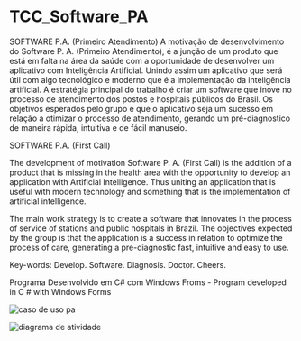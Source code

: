 # TCC_Software_PA
SOFTWARE P.A. (Primeiro Atendimento)
A motivação de desenvolvimento do Software P. A. (Primeiro Atendimento),
é a junção de um produto que está em falta na área da saúde com a
oportunidade de desenvolver um aplicativo com Inteligência Artificial.
Unindo assim um aplicativo que será útil com algo tecnológico e moderno
que é a implementação da inteligência artificial.
A estratégia principal do trabalho é criar um software que inove no
processo de atendimento dos postos e hospitais públicos do Brasil.
Os objetivos esperados pelo grupo é que o aplicativo seja um sucesso em
relação a otimizar o processo de atendimento, gerando um pré-diagnostico
de maneira rápida, intuitiva e de fácil manuseio.

SOFTWARE P.A. (First Call)

The development of motivation Software P. A. (First Call) is the
addition of a product that is missing in the health area with the
opportunity to develop an application with Artificial Intelligence. Thus
uniting an application that is useful with modern technology and
something that is the implementation of artificial intelligence.

The main work strategy is to create a software that innovates in the
process of service of stations and public hospitals in Brazil.
The objectives expected by the group is that the application is a
success in relation to optimize the process of care, generating a
pre-diagnostic fast, intuitive and easy to use.

Key-words: Develop. Software. Diagnosis. Doctor. Cheers.

Programa Desenvolvido em C# com Windows Froms - Program developed in C # with Windows Forms


![caso de uso pa](https://cloud.githubusercontent.com/assets/20034645/16474840/79b27b14-3e50-11e6-84b0-3bf04c53d63f.png)


![diagrama de atividade](https://cloud.githubusercontent.com/assets/20034645/16474872/aa4209b6-3e50-11e6-9609-bc30dc203a9b.png)


